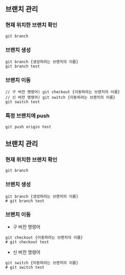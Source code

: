 ## 브랜치 관리

### 현재 위치한 브랜치 확인
```
git branch
```

### 브랜치 생성
```
git branch {생성하려는 브랜치의 이름}
git branch test
```

### 브랜치 이동
```
// 구 버전 명령어) git checkout {이동하려는 브랜치의 이름}
// 신 버전 명령어) git switch {이동하려는 브랜치의 이름}
git switch test
```

### 특정 브랜치에 push
```
git push origin test
```
## 브랜치 관리

### 현재 위치한 브랜치 확인
```
git branch
```

### 브랜치 생성
```Shell
git branch {생성하려는 브랜치의 이름}
# git branch test
```

### 브랜치 이동
- 구 버전 명령어
```Shell
git checkout {이동하려는 브랜치의 이름}
# git checkout test
```

- 신 버전 명령어
```Shell
git switch {이동하려는 브랜치의 이름}
# git switch test
```
